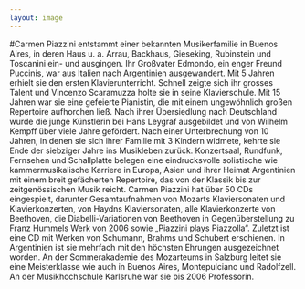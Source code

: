 ```yaml
---
layout: image
---
```


\#Carmen Piazzini 
entstammt einer bekannten Musikerfamilie in Buenos Aires, in deren Haus u. a. Arrau, Backhaus, Gieseking, Rubinstein und Toscanini ein- und ausgingen. Ihr Großvater Edmondo, ein enger Freund Puccinis, war aus Italien nach Argentinien ausgewandert. Mit 5 Jahren erhielt sie den ersten Klavierunterricht. Schnell zeigte sich ihr grosses Talent und Vincenzo Scaramuzza holte sie in seine Klavierschule. Mit 15 Jahren war sie eine gefeierte Pianistin, die mit einem ungewöhnlich großen Repertoire aufhorchen ließ. Nach ihrer Übersiedlung nach Deutschland wurde die junge Künstlerin bei Hans Leygraf ausgebildet und von Wilhelm Kempff über viele Jahre gefördert. Nach einer Unterbrechung von 10 Jahren, in denen sie sich ihrer Familie mit 3 Kindern widmete, kehrte sie Ende der siebziger Jahre ins Musikleben zurück. 
Konzertsaal, Rundfunk, Fernsehen und Schallplatte belegen eine eindrucksvolle solistische wie kammermusikalische Karriere in Europa, Asien und ihrer Heimat Argentinien mit einem breit gefächerten Repertoire, das von der Klassik bis zur zeitgenössischen Musik reicht. Carmen Piazzini hat über 50 CDs eingespielt, darunter Gesamtaufnahmen von Mozarts Klaviersonaten und Klavierkonzerten, von Haydns Klaviersonaten, alle Klavierkonzerte von Beethoven, die Diabelli-Variationen von Beethoven in Gegenüberstellung zu Franz Hummels Werk von 2006 sowie „Piazzini plays Piazzolla“. Zuletzt ist eine CD mit Werken von Schumann, Brahms und Schubert erschienen.
In Argentinien ist sie mehrfach mit den höchsten Ehrungen ausgezeichnet worden. An der Sommerakademie des Mozarteums in Salzburg leitet sie eine Meisterklasse wie auch in Buenos Aires, Montepulciano und Radolfzell. An der Musikhochschule Karlsruhe war sie bis 2006 Professorin.
